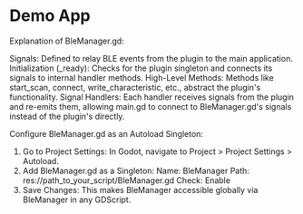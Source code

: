 # Demo App

Explanation of BleManager.gd:

Signals: Defined to relay BLE events from the plugin to the main application.
Initialization (_ready): Checks for the plugin singleton and connects its signals to internal handler methods.
High-Level Methods: Methods like start_scan, connect, write_characteristic, etc., abstract the plugin's functionality.
Signal Handlers: Each handler receives signals from the plugin and re-emits them, allowing main.gd to connect to BleManager.gd's signals instead of the plugin's directly.


Configure BleManager.gd as an Autoload Singleton:

1. Go to Project Settings:
    In Godot, navigate to Project > Project Settings > Autoload.
2. Add BleManager.gd as a Singleton:
    Name: BleManager
    Path: res://path_to_your_script/BleManager.gd
    Check: Enable
3. Save Changes:
    This makes BleManager accessible globally via BleManager in any GDScript.

